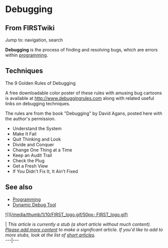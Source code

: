 # Debugging

## From FIRSTwiki

Jump to: navigation, search

**Debugging** is the process of finding and resolving bugs, which are errors within [programming](programming).

## Techniques

The 9 Golden Rules of Debugging

A free downloadable color poster of these rules with amusing bug cartoons is available at <http://www.debuggingrules.com> along with related useful links on debugging techniques.

The rules are from the book "Debugging" by David Agans, posted here with the author's permission.

- Understand the System
- Make It Fail
- Quit Thinking and Look
- Divide and Conquer
- Change One Thing at a Time
- Keep an Audit Trail
- Check the Plug
- Get a Fresh View
- If You Didn't Fix It, It Ain't Fixed

## See also

- [Programming](programming)
- [Dynamic Debug Tool](Dynamic_Debug_Tool "Dynamic Debug Tool")

[![](/media/thumb/1/10/FIRST_logo.gif/50px-
FIRST_logo.gif)](Image:FIRST_logo.gif)

| _This article is currently a stub (a short article without much content). [Please add more content](http://www.firstwiki.net/index.php?title=Debugging&action=edit "http://www.firstwiki.net/index.php?title=Debugging&action=edit") to make a significant article. If you'd like to add to more stubs, look at the list of [short articles](Special:Shortpages "Special:Shortpages")._<br>
---|---
